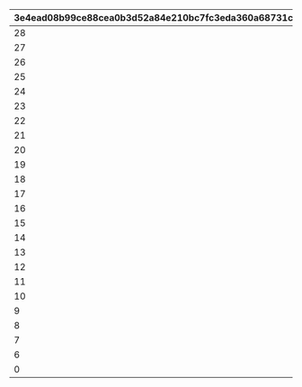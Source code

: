 |3e4ead08b99ce88cea0b3d52a84e210bc7fc3eda360a68731c903cab8da653f0|71930f2a086fd0ed730e48aa47c35b34cbe204c859b29f4bad03639d9158706f|ab52fd2f2c646173ab821605e11ef5fc61f0dae9969dfad7752c6293d2d65850|ea2e267186d1079d0d9f3625ac3c29a3a139659d8dc3650da2ce3efdaadd8f64|3eee8da017ff1712e9394ec5dfd9bc3c38b469503920c56e3f92a9c3a8892d7e|156c16462bbb1fbe250bd45ddf85a0c340134feb497234ad01d642014289477c|0af41dc988177c4c68593427a04a8a53e598ac85f4429a1e5ca0f00e16778475|d9b44cbaab5e8b60006bdc27e3de6a1afb5c414c5a50bf17ac8e924ea07e82da|219fe5ed6977645a347fecc273d5c69b5488d5dfa88f51d22490af176dc4d5c1|51144bda671b8e605324506064bbc3e8cce48bfdb30993a79abaa0a89c8936a4|1afcdd06b1cee36a8154ef4c9bf8393ff29d78d88c7dc12c3d237b416cf6ad4b|a7d2cdb1dd24bbecff175365ac88c3dab85535e5ce9460df1f9badee371b3b4c|
| --- | --- | --- | --- | --- | --- | --- | --- | --- | --- | --- | --- |
|28|0|32|0|0.05|0.025|0|1|0|0|297|24|
|27|0|31|0|0.05|0.025|0|2|0|0|288|23|
|26|0|30|0|0.05|0.025|0|3|0|0|279|22|
|25|0|29|0|0.05|0.025|0|4|0|0|270|21|
|24|0|28|0|0.05|0.025|0|5|0|0|261|20|
|23|0|27|0|0.05|0.025|0|6|0|0|252|19|
|22|0|26|0|0.05|0.025|0|7|0|0|243|18|
|21|0|25|0|0.05|0.025|0|8|0|0|234|17|
|20|0|24|0|0.05|0.025|0|9|0|0|225|16|
|19|0|23|0|0.05|0.025|0|10|0|0|216|15|
|18|0|22|0|0.05|0.025|0|11|0|0|207|14|
|17|0|21|0|0.05|0.025|0|12|0|0|198|13|
|16|0|20|0|0.05|0.025|0|13|0|0|189|12|
|15|0|19|0|0.05|0.025|0|14|0|0|180|11|
|14|0|18|0|0.05|0.025|0|15|0|0|171|10|
|13|0|17|0|0.05|0.025|0|16|0|0|161|9|
|12|0|16|0|0.05|0.025|0|17|0|0|152|8|
|11|0|15|0|0.05|0.025|0|18|0|0|143|7|
|10|0|14|0|0.05|0.025|0|19|0|0|134|6|
|9|0|13|0|0.05|0.025|0|20|0|0|125|5|
|8|0|12|0|0.05|0.025|0|21|0|0|116|4|
|7|0|11|0|0.05|0.025|0|22|0|0|107|3|
|6|0|10|0|0.05|0.025|0|23|0|0|101|2|
|0|0|0|0|0|0|0|24|0|0|1|0|